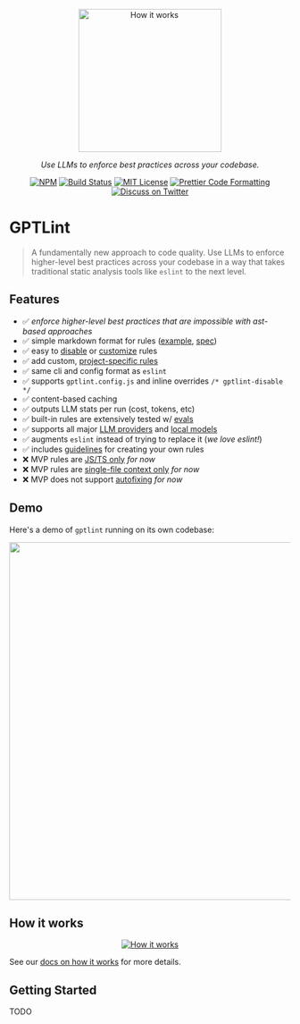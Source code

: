 <p align="center">
  <img alt="How it works" src="/gptlint-logo.png" width="256">
</p>

<p align="center">
  <em>Use LLMs to enforce best practices across your codebase.</em>
</p>

<p align="center">
  <a href="https://www.npmjs.com/package/gptlint"><img alt="NPM" src="https://img.shields.io/npm/v/gptlint.svg" /></a> <a href="https://github.com/gptlint/gptlint/actions/workflows/test.yml"><img alt="Build Status" src="https://github.com/gptlint/gptlint/actions/workflows/main.yml/badge.svg" /></a> <a href="https://github.com/gptlint/gptlint/blob/main/license"><img alt="MIT License" src="https://img.shields.io/badge/license-MIT-blue" /></a> <a href="https://prettier.io"><img alt="Prettier Code Formatting" src="https://img.shields.io/badge/code_style-prettier-brightgreen.svg" /></a> <a href="https://twitter.com/transitive_bs"><img alt="Discuss on Twitter" src="https://img.shields.io/badge/twitter-discussion-blue" /></a>
</p>

# GPTLint

> A fundamentally new approach to code quality. Use LLMs to enforce higher-level best practices across your codebase in a way that takes traditional static analysis tools like `eslint` to the next level.

## Features

- ✅️ _enforce higher-level best practices that are impossible with ast-based approaches_
- ✅️ simple markdown format for rules ([example](https://github.com/gptlint/gptlint/tree/main/rules/prefer-array-at-negative-indexing), [spec](./extend/rule-spec.md))
- ✅️ easy to [disable](./project/faq.md#how-can-i-disable-a-rule) or [customize](#how-can-i-customize-a-built-in-rule-) rules
- ✅️ add custom, [project-specific rules](./extend/rule-guidelines.md#project-specific-rules)
- ✅️ same cli and config format as `eslint`
- ✅️ supports `gptlint.config.js` and inline overrides `/* gptlint-disable */`
- ✅️ content-based caching
- ✅️ outputs LLM stats per run (cost, tokens, etc)
- ✅️ built-in rules are extensively tested w/ [evals](./project/how-it-works.md#evals)
- ✅️ supports all major [LLM providers](./guide/llm-providers.md) and [local models](./guide/llm-providers.md#local-models)
- ✅️ augments `eslint` instead of trying to replace it (_we love eslint!_)
- ✅️ includes [guidelines](./extend/rule-guidelines.md) for creating your own rules
- ❌ MVP rules are [JS/TS only](./project/limitations.md#rules-in-the-mvp-are-jsts-only) _for now_
- ❌ MVP rules are [single-file context only](./project/limitations.md#rules-in-the-mvp-are-single-file-only) _for now_
- ❌ MVP does not support [autofixing](./project/limitations.md#the-mvp-does-not-support-autofixing-lint-errors) _for now_

## Demo

Here's a demo of `gptlint` running on its own codebase:

<p align="center">
  <img width="640" src="/demo.svg">
</p>

## How it works

<p align="center">
  <a href="/project/how-it-works"><img alt="How it works" src="/how-gptlint-works.png"></a>
</p>

See our [docs on how it works](./project/how-it-works.md) for more details.

## Getting Started

TODO
